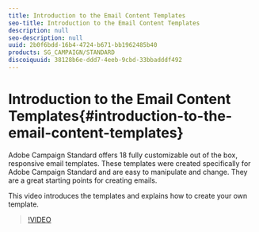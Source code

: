 ```yaml
---
title: Introduction to the Email Content Templates
seo-title: Introduction to the Email Content Templates
description: null
seo-description: null
uuid: 2b0f6bdd-16b4-4724-b671-bb1962485b40
products: SG_CAMPAIGN/STANDARD
discoiquuid: 38128b6e-ddd7-4eeb-9cbd-33bbadddf492
---
```


# Introduction to the Email Content Templates{#introduction-to-the-email-content-templates}

Adobe Campaign Standard offers 18 fully customizable out of the box, responsive email templates.  These templates were created specifically for Adobe Campaign Standard and are easy to manipulate and change. They are a great starting points for creating emails.

This video introduces the templates and explains how to create your own template.

>[!VIDEO](https://video.tv.adobe.com/v/23106?quality=12)
